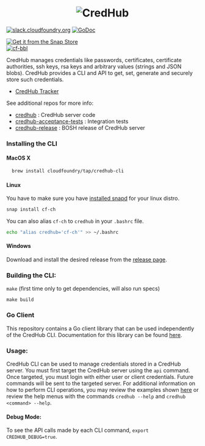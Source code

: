 # <div align="center"><img src="https://raw.githubusercontent.com/cloudfoundry-incubator/credhub/master/docs/images/logo.png" alt="CredHub"></div>

[![slack.cloudfoundry.org](https://slack.cloudfoundry.org/badge.svg)](https://slack.cloudfoundry.org)
[![GoDoc](https://godoc.org/github.com/golang/gddo?status.svg)](http://godoc.org/code.cloudfoundry.org/credhub-cli/credhub)

<div>
    <a href="https://snapcraft.io/cf-ch">
        <img alt="Get it from the Snap Store" src="https://snapcraft.io/static/images/badges/en/snap-store-white.svg" />
    </a>
</div>
<div>
    <a href="https://snapcraft.io/cf-ch">
        <img alt="cf-bbl" src="https://snapcraft.io/cf-ch/badge.svg" />
    </a>
</div>

CredHub manages credentials like passwords, certificates, certificate authorities, ssh keys, rsa keys and arbitrary values (strings and JSON blobs). CredHub provides a CLI and API to get, set, generate and securely store such credentials.

* [CredHub Tracker](https://www.pivotaltracker.com/n/projects/1977341)

See additional repos for more info:

* [credhub](https://code.cloudfoundry.org/credhub) :     CredHub server code
* [credhub-acceptance-tests](https://github.com/cloudfoundry-incubator/credhub-acceptance-tests) : Integration tests
* [credhub-release](https://github.com/pivotal-cf/credhub-release) : BOSH release of CredHub server

### Installing the CLI

#### MacOS X

```bash
  brew install cloudfoundry/tap/credhub-cli
```

#### Linux

You have to make sure you have [installed snapd](https://snapcraft.io/docs/installing-snapd) for your linux distro. 

```sh
snap install cf-ch
```

You can also alias `cf-ch` to `credhub` in your `.bashrc` file. 

```sh
echo "alias credhub='cf-ch'" >> ~/.bashrc
```

#### Windows
Download and install the desired release from the [release page](https://github.com/cloudfoundry-incubator/credhub-cli/releases).

### Building the CLI:

`make` (first time only to get dependencies, will also run specs)

`make build`

### Go Client

This repository contains a Go client library that can be used independently of the CredHub CLI.  Documentation for this library can be found [here](https://godoc.org/code.cloudfoundry.org/credhub-cli/credhub).


### Usage:

CredHub CLI can be used to manage credentials stored in a CredHub server. You must first target the CredHub server using the `api` command. Once targeted, you must login with either user or client credentials. Future commands will be sent to the targeted server. For additional information on how to perform CLI operations, you may review the examples shown [here][1] or review the help menus with the commands `credhub --help` and `credhub <command> --help`.

#### Debug Mode:

To see the API calls made by each CLI command, `export CREDHUB_DEBUG=true`.

[1]:https://credhub-api.cfapps.io
